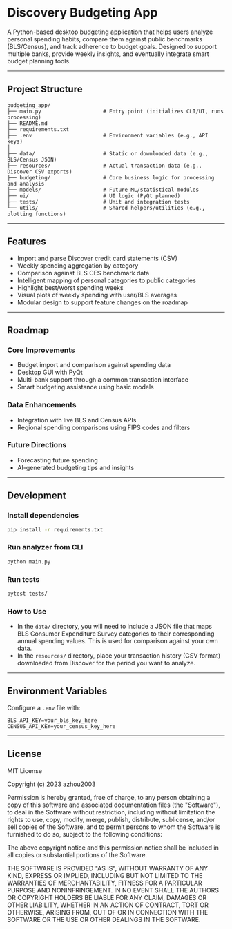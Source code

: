 # Discovery Budgeting App

A Python-based desktop budgeting application that helps users analyze personal spending habits, compare them against public benchmarks (BLS/Census), and track adherence to budget goals. Designed to support multiple banks, provide weekly insights, and eventually integrate smart budget planning tools.

---

## Project Structure

```
budgeting_app/
├── main.py                    # Entry point (initializes CLI/UI, runs processing)
├── README.md
├── requirements.txt
├── .env                       # Environment variables (e.g., API keys)
│
├── data/                      # Static or downloaded data (e.g., BLS/Census JSON)
├── resources/                 # Actual transaction data (e.g., Discover CSV exports)
├── budgeting/                 # Core business logic for processing and analysis
├── models/                    # Future ML/statistical modules
├── ui/                        # UI logic (PyQt planned)
├── tests/                     # Unit and integration tests
└── utils/                     # Shared helpers/utilities (e.g., plotting functions)
```

---

## Features

* Import and parse Discover credit card statements (CSV)
* Weekly spending aggregation by category
* Comparison against BLS CES benchmark data
* Intelligent mapping of personal categories to public categories
* Highlight best/worst spending weeks
* Visual plots of weekly spending with user/BLS averages
* Modular design to support feature changes on the roadmap

---

## Roadmap

### Core Improvements

* Budget import and comparison against spending data
* Desktop GUI with PyQt
* Multi-bank support through a common transaction interface
* Smart budgeting assistance using basic models

### Data Enhancements

* Integration with live BLS and Census APIs
* Regional spending comparisons using FIPS codes and filters

### Future Directions

* Forecasting future spending
* AI-generated budgeting tips and insights

---

## Development

### Install dependencies

```bash
pip install -r requirements.txt
```

### Run analyzer from CLI

```bash
python main.py
```

### Run tests

```bash
pytest tests/
```

### How to Use

* In the `data/` directory, you will need to include a JSON file that maps BLS Consumer Expenditure Survey categories to their corresponding annual spending values. This is used for comparison against your own data.
* In the `resources/` directory, place your transaction history (CSV format) downloaded from Discover for the period you want to analyze.

---

## Environment Variables

Configure a `.env` file with:

```
BLS_API_KEY=your_bls_key_here
CENSUS_API_KEY=your_census_key_here
```

---

## License

MIT License

Copyright (c) 2023 azhou2003

Permission is hereby granted, free of charge, to any person obtaining a copy
of this software and associated documentation files (the "Software"), to deal
in the Software without restriction, including without limitation the rights
to use, copy, modify, merge, publish, distribute, sublicense, and/or sell
copies of the Software, and to permit persons to whom the Software is
furnished to do so, subject to the following conditions:

The above copyright notice and this permission notice shall be included in all
copies or substantial portions of the Software.

THE SOFTWARE IS PROVIDED "AS IS", WITHOUT WARRANTY OF ANY KIND, EXPRESS OR
IMPLIED, INCLUDING BUT NOT LIMITED TO THE WARRANTIES OF MERCHANTABILITY,
FITNESS FOR A PARTICULAR PURPOSE AND NONINFRINGEMENT. IN NO EVENT SHALL THE
AUTHORS OR COPYRIGHT HOLDERS BE LIABLE FOR ANY CLAIM, DAMAGES OR OTHER
LIABILITY, WHETHER IN AN ACTION OF CONTRACT, TORT OR OTHERWISE, ARISING FROM,
OUT OF OR IN CONNECTION WITH THE SOFTWARE OR THE USE OR OTHER DEALINGS IN THE
SOFTWARE.

